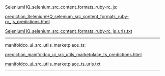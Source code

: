 SeleniumHQ_selenium_src_content_formats_ruby-rc_js: 

[prediction_SeleniumHQ_selenium_src_content_formats_ruby-rc_js_predictions.html](./prediction_SeleniumHQ_selenium_src_content_formats_ruby-rc_js_predictions.html)

[SeleniumHQ_selenium_src_content_formats_ruby-rc_js_urls.txt](./SeleniumHQ_selenium_src_content_formats_ruby-rc_js_urls.txt)

<hr>
manifoldco_ui_src_utils_marketplace_ts: 

[prediction_manifoldco_ui_src_utils_marketplace_ts_predictions.html](./prediction_manifoldco_ui_src_utils_marketplace_ts_predictions.html)

[manifoldco_ui_src_utils_marketplace_ts_urls.txt](./manifoldco_ui_src_utils_marketplace_ts_urls.txt)

<hr>
